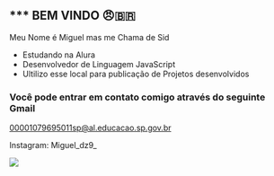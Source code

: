 ## *** BEM VINDO 😠🇧🇷

Meu Nome é Miguel mas me Chama de Sid

- Estudando na Alura
- Desenvolvedor de Linguagem JavaScript
- Ultilizo esse local para publicação de Projetos desenvolvidos

### Você pode entrar em contato comigo através do seguinte Gmail 

00001079695011sp@al.educacao.sp.gov.br
 
Instagram: Miguel_dz9_

![](https://i.gifer.com/origin/03/031ef1b9fa7799fccac35e9387d87620_w200.webp)
